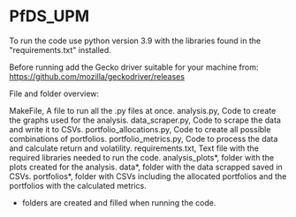 # PfDS_UPM

To run the code use python version 3.9 with the libraries found in the "requirements.txt" installed.

Before running add the Gecko driver suitable for your machine from: https://github.com/mozilla/geckodriver/releases

File and folder overview:

MakeFile, A file to run all the .py files at once.
analysis.py, Code to create the graphs used for the analysis.
data_scraper.py, Code to scrape the data and write it to CSVs.
portfolio_allocations.py, Code to create all possible combinations of portfolios.
portfolio_metrics.py, Code to process the data and calculate return and volatility.
requirements.txt, Text file with the required libraries needed to run the code.
analysis_plots*, folder with the plots created for the analysis.
data*, folder with the data scrapped saved in CSVs.
portfolios*, folder with CSVs including the allocated portfolios and the portfolios with the calculated metrics.

* folders are created and filled when running the code.
